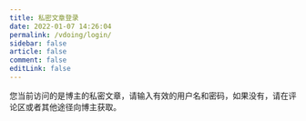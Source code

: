 ```yaml
---
title: 私密文章登录
date: 2022-01-07 14:26:04
permalink: /vdoing/login/
sidebar: false
article: false
comment: false
editLink: false
---
```


您当前访问的是博主的私密文章，请输入有效的用户名和密码，如果没有，请在评论区或者其他途径向博主获取。

<ClientOnly>
  <Login/>
</ClientOnly>
